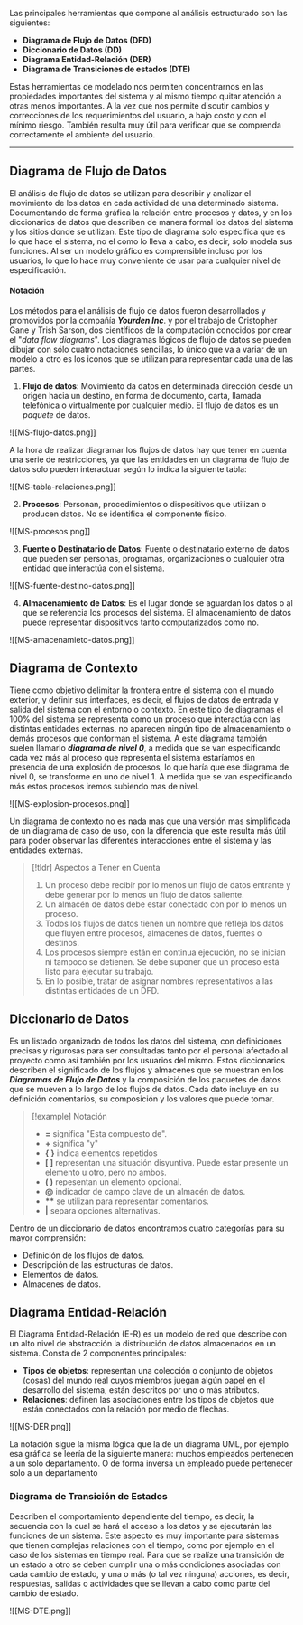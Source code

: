 Las principales herramientas que compone al análisis estructurado son las siguientes:

- **Diagrama de Flujo de Datos (DFD)**
- **Diccionario de Datos (DD)**
- **Diagrama Entidad-Relación (DER)**
- **Diagrama de Transiciones de estados (DTE)**

Estas herramientas de modelado nos permiten concentrarnos en las propiedades importantes del sistema y al mismo tiempo quitar atención a otras menos importantes.  A la vez que nos permite discutir cambios y correcciones de los requerimientos del usuario, a bajo costo y con el mínimo riesgo. También resulta muy útil para verificar que se comprenda correctamente el ambiente del usuario.

---

## Diagrama de Flujo de Datos

El análisis de flujo de datos se utilizan para describir y analizar el movimiento de los datos en cada actividad de una determinado sistema. Documentando de forma gráfica la relación entre procesos y datos, y en los diccionarios de datos que describen de manera formal los datos del sistema y los sitios donde se utilizan.
Este tipo de diagrama solo especifica que es lo que hace el sistema, no el como lo lleva a cabo, es decir, solo modela sus funciones. Al ser un modelo gráfico es comprensible incluso por los usuarios, lo que lo hace muy conveniente de usar para cualquier nivel de especificación.

#### Notación

Los métodos para el análisis de flujo de datos fueron desarrollados y promovidos por la compañía ***Yourden Inc***. y por el trabajo de Cristopher Gane y Trish Sarson, dos científicos de la computación conocidos por crear el "*data flow diagrams*".
Los diagramas lógicos de flujo de datos se pueden dibujar con sólo cuatro notaciones sencillas, lo único que va a variar de un modelo a otro es los iconos que se utilizan para representar cada una de las partes.

1. **Flujo de datos**: Movimiento da datos en determinada dirección desde un origen hacia un destino, en forma de documento, carta, llamada telefónica o virtualmente por cualquier medio. El flujo de datos es un *paquete* de datos.

![[MS-flujo-datos.png]]

A la hora de realizar diagramar los flujos de datos hay que tener en cuenta una serie de restricciones, ya que las entidades en un diagrama de flujo de datos solo pueden interactuar según lo indica la siguiente tabla:

![[MS-tabla-relaciones.png]]

2. **Procesos**: Personan, procedimientos o dispositivos que utilizan o producen datos. No se identifica el componente físico.

![[MS-procesos.png]]

3. **Fuente o Destinatario de Datos**: Fuente o destinatario externo de datos que pueden ser personas, programas, organizaciones o cualquier otra entidad que interactúa con el sistema.

![[MS-fuente-destino-datos.png]] 

4. **Almacenamiento de Datos**: Es el lugar donde se aguardan los datos o al que se referencia los procesos del sistema. El almacenamiento de datos puede representar dispositivos tanto computarizados como no.

![[MS-amacenamieto-datos.png]]

## Diagrama de Contexto

Tiene como objetivo delimitar la frontera entre el sistema con el mundo exterior, y definir sus interfaces, es decir, el flujos de datos de entrada y salida del sistema con el entorno o contexto.
En este tipo de diagramas el 100% del sistema se representa como un proceso que interactúa con las distintas entidades externas, no aparecen ningún tipo de almacenamiento o demás procesos que conforman el sistema.
A este diagrama también suelen llamarlo ***diagrama de nivel 0***, a medida que se van especificando cada vez más al proceso que representa el sistema estaríamos en presencia de una explosión de procesos, lo que haría que ese diagrama de nivel 0, se transforme en uno de nivel 1. A medida que se van especificando más estos procesos iremos subiendo mas de nivel.

![[MS-explosion-procesos.png]]

Un diagrama de contexto no es nada mas que una versión mas simplificada de un diagrama de caso de uso, con la diferencia que este resulta más útil para poder observar las diferentes interacciones entre el sistema y las entidades externas.

>[!tldr] Aspectos a Tener en Cuenta
>1. Un proceso debe recibir por lo menos un flujo de datos entrante y debe generar por lo menos un flujo de datos saliente.
>2. Un almacén de datos debe estar conectado con por lo menos un proceso.
>3. Todos los flujos de datos tienen un nombre que refleja los datos que fluyen entre procesos, almacenes de datos, fuentes o destinos.
>4. Los procesos siempre están en continua ejecución, no se inician ni tampoco se detienen. Se debe suponer que un proceso está listo para ejecutar su trabajo.
>5. En lo posible, tratar de asignar nombres representativos a las distintas entidades de un DFD.

## Diccionario de Datos

Es un listado organizado de todos los datos del sistema, con definiciones precisas y rigurosas para ser consultadas tanto por el personal afectado al proyecto como así también por los usuarios del mismo.
Estos diccionarios describen el significado de los flujos y almacenes que se muestran en los ***Diagramas de Flujo de Datos*** y la composición de los paquetes de datos que se mueven a lo largo de los flujos de datos. Cada dato incluye en su definición comentarios, su composición y los valores que puede tomar.

>[!example] Notación
>- **=** significa "Esta compuesto de".
>- **+** significa "y"
>- **{ }** indica elementos repetidos
>- **\[ \]** representan una situación disyuntiva. Puede estar presente un elemento u otro, pero no ambos.
>- **( )** repesentan un elemento opcional.
>- **@** indicador de campo clave de un almacén de datos.
>- **\*\*** se utilizan para representar comentarios.
>- **|** separa opciones alternativas.

Dentro de un diccionario de datos encontramos cuatro categorías para su mayor comprensión:

- Definición de los flujos de datos.
- Descripción de las estructuras de datos.
- Elementos de datos.
- Almacenes de datos.

## Diagrama Entidad-Relación

El Diagrama Entidad-Relación (E-R) es un modelo de red que describe con un alto nivel de abstracción la distribución de datos almacenados en un sistema. Consta de 2 componentes principales:

- **Tipos de objetos**: representan una colección o conjunto de objetos (cosas) del mundo real cuyos miembros juegan algún papel en el desarrollo del sistema, están descritos por uno o más atributos.
- **Relaciones**: definen las asociaciones entre los tipos de objetos que están conectados con la relación por medio de flechas.

![[MS-DER.png]]

La notación sigue la misma lógica que la de un diagrama UML, por ejemplo esa gráfica se leería de la siguiente manera: muchos empleados pertenecen a un solo departamento. O de forma inversa un empleado puede pertenecer solo a un departamento

### Diagrama de Transición de Estados

Describen el comportamiento dependiente del tiempo, es decir, la secuencia con la cual se hará el acceso a los datos y se ejecutarán las funciones de un sistema.
Este aspecto es muy importante para sistemas que tienen complejas relaciones con el tiempo, como por ejemplo en el caso de los sistemas en tiempo real. Para que se realíze una transición de un estado a otro se deben cumplir una o más condiciones asociadas con cada cambio de estado, y una o más (o tal vez ninguna) acciones, es decir, respuestas, salidas o actividades que se llevan a cabo como parte del cambio de estado.

![[MS-DTE.png]]
